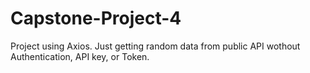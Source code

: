 # Capstone-Project-4
Project using Axios. Just getting random data from public API wothout Authentication, API key, or Token. 
